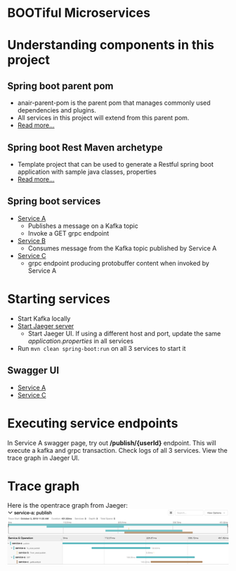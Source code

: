 # BOOTiful Microservices

# Understanding components in this project
## Spring boot parent pom
- anair-parent-pom is the parent pom that manages commonly used dependencies and plugins. 
- All services in this project will extend from this parent pom.
- [Read more...](anair-parent-pom/README.md)

## Spring boot Rest Maven archetype
- Template project that can be used to generate a Restful spring boot application with sample java classes, properties
- [Read more...](anair-rest-archetype/README.md)

## Spring boot services
- [Service A](anair-service-a/README.md)
    - Publishes a message on a Kafka topic
    - Invoke a GET grpc endpoint
- [Service B](anair-service-b/README.md)
    - Consumes message from the Kafka topic published by Service A
- [Service C](anair-service-c/README.md)
    - grpc endpoint producing protobuffer content when invoked by Service A

# Starting services
- Start Kafka locally
- [Start Jaeger server](https://www.jaegertracing.io/docs/1.6/getting-started/)
    - Start Jaeger UI. If using a different host and port, update the same _application.properties_ in all services
- Run `mvn clean spring-boot:run` on all 3 services to start it

## Swagger UI
- [Service A](http://localhost:8080/anair-service-a/swagger-ui.html)
- [Service C](http://localhost:8082/anair-service-c/swagger-ui.html)

# Executing service endpoints
In Service A swagger page, try out __/publish/{userId}__ endpoint. This will execute a kafka and grpc transaction. Check logs of all 3 services. View the trace graph in Jaeger UI.

 
# Trace graph
Here is the opentrace graph from Jaeger:
![Distributed Trace graph](service_trace.png)